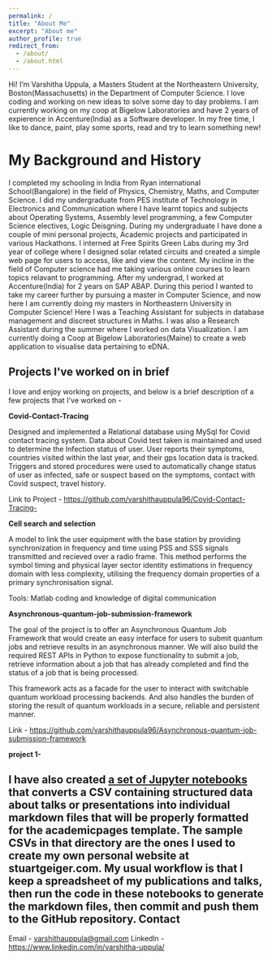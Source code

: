 ```yaml
---
permalink: /
title: "About Me"
excerpt: "About me"
author_profile: true
redirect_from: 
  - /about/
  - /about.html
---
```



Hi! I’m Varshitha Uppula, a Masters Student at the Northeastern University, Boston(Massachusetts) in the Department of Computer Science. I love coding and working on new ideas to solve some day to day problems. I am currently working on my coop at Bigelow Laboratories and have 2 years of expierence in Accenture(India) as a Software developer.
In my free time, I like to dance, paint, play some sports, read and try to learn something new!

My Background and History
======
I completed my schooling in India from Ryan international School(Bangalore) in the field of Physics, Chemistry, Maths, and Computer Science. I did my undergraduate from 
PES institute of Technology in Electronics and Communication where I have learnt topics and subjects about Operating Systems, Assembly level programming, a few Computer Science electives, Logic Deisgning. During my undergraduate I have done a couple of mini personal projects, Academic projects and participated in various Hackathons. I interned at Free Spirits Green Labs during my 3rd year of college where I designed solar related circuits and created a simple web page for users to access, like and view the content. My incline in the field of Computer science had me taking various online courses to learn topics relavant to programming. After my undergrad, I worked at Accenture(India) for 2 years on SAP ABAP. During this period I wanted to take my career further by pursuing a master in Computer Science, and now here I am currently doing my masters in Northeastern University in Computer Science! Here I was a Teaching Assistant for subjects in database management and discreet structures in Maths. I was also a Research Assistant during the summer where I worked on data Visualization. I am currently doing a Coop at Bigelow Laboratories(Maine) to create a web application to visualise data pertaining to eDNA.

Projects I've worked on in brief
------
I love and enjoy working on projects, and below is a brief description of a few projects that I've worked on -


**Covid-Contact-Tracing**

Designed and implemented a Relational database using MySql for Covid contact tracing system. 
Data about Covid test taken is maintained and used to determine the Infection status of user.
User reports their symptoms, countries visited within the last year, and their gps location data is tracked.
Triggers and stored procedures were used to automatically change status of user as infected, safe or suspect based on the symptoms, contact with Covid suspect, travel history.

Link to Project - https://github.com/varshithauppula96/Covid-Contact-Tracing-

**Cell search and selection**

A model to link the user equipment with the base station by providing synchronization in frequency and time using PSS and SSS signals transmitted and recieved over a radio frame.
This method performs the symbol timing and physical layer sector identity estimations in frequency domain with less complexity, utilising the frequency domain properties of a primary synchronisation signal.

 Tools: Matlab coding and knowledge of digital communication

**Asynchronous-quantum-job-submission-framework**

The goal of the project is to offer an Asynchronous Quantum Job Framework that would create an easy interface for users to submit quantum jobs and retrieve results in an asynchronous manner. We will also build the required REST APIs in Python to expose functionality to submit a job, retrieve information about a job that has already completed and find the status of a job that is being processed.

This framework acts as a facade for the user to interact with switchable quantum workload processing backends. And also handles the burden of storing the result of quantum workloads in a secure, reliable and persistent manner.

Link - https://github.com/varshithauppula96/Asynchronous-quantum-job-submission-framework

**project 1-**

I have also created [a set of Jupyter notebooks](https://github.com/academicpages/academicpages.github.io/tree/master/markdown_generator
) that converts a CSV containing structured data about talks or presentations into individual markdown files that will be properly formatted for the academicpages template. The sample CSVs in that directory are the ones I used to create my own personal website at stuartgeiger.com. My usual workflow is that I keep a spreadsheet of my publications and talks, then run the code in these notebooks to generate the markdown files, then commit and push them to the GitHub repository.
Contact
------
Email - varshithauppula@gmail.com
Linkedln - https://www.linkedin.com/in/varshitha-uppula/
